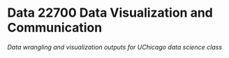 # Data 22700 Data Visualization and Communication
*Data wrangling and visualization outputs for UChicago data science class*

